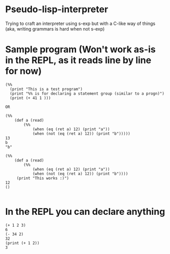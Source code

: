 # Pseudo-lisp-interpreter
Trying to craft an interpreter using s-exp but with a C-like way of things (aka, writing grammars is hard when not s-exp)

# Sample program (Won't work as-is in the REPL, as it reads line by line for now)
```
(%% 
  (print "This is a test program") 
  (print "%% is for declaring a statement group (similar to a progn)")
  (print (+ 41 1 ))) 
  
OR 

(%%  
    (def a (read) 
        (%%  
            (when (eq (ret a) 12) (print "a"))  
            (when (not (eq (ret a) 12)) (print "b")))))
13
b
"b"

(%%  
    (def a (read)
        (%% 
            (when (eq (ret a) 12) (print "a"))  
            (when (not (eq (ret a) 12)) (print "b"))))
     (print "This works :)")
12 
()
  
```  
# In the REPL you can declare anything

```
(+ 1 2 3)
6
(- 34 2)
32
(print (+ 1 2))
3
```
